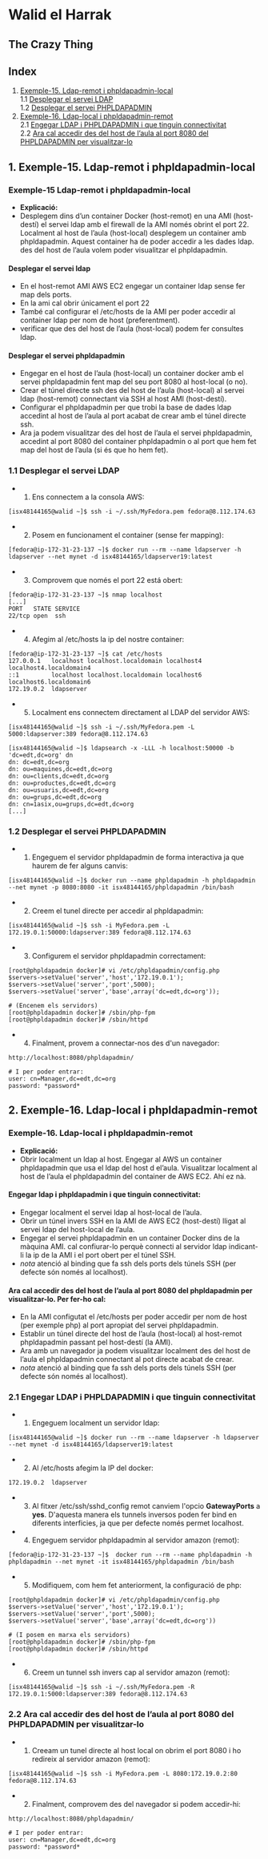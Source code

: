 # Walid el Harrak
## The Crazy Thing
## Index
1. [Exemple-15. Ldap-remot i phpldapadmin-local](#E15)  
  1.1 [Desplegar el servei LDAP](#E15-1)  
  1.2 [Desplegar el servei PHPLDAPADMIN](#E15-2)  
2. [Exemple-16. Ldap-local i phpldapadmin-remot](#E16)  
  2.1 [Engegar LDAP i PHPLDAPADMIN i que tinguin connectivitat](#E16-1)    
  2.2 [Ara cal accedir des del host de l’aula al port 8080 del PHPLDAPADMIN per visualitzar-lo](#E16-2)

<a name="E15"></a>
## 1. Exemple-15. Ldap-remot i phpldapadmin-local
### Exemple-15 Ldap-remot i phpldapadmin-local
- **Explicació:**
- Desplegem dins d’un container Docker (host-remot) en una AMI (host-destí) el servei ldap amb el firewall de la AMI només obrint el port 22. Localment al host de
l’aula (host-local) desplegem un container amb phpldapadmin. Aquest container ha de poder accedir a les dades ldap. des del host de l’aula volem poder visualitzar el phpldapadmin.

#### Desplegar el servei ldap
- En el host-remot AMI AWS EC2 engegar un container ldap sense fer map dels ports.
- En la ami cal obrir únicament el port 22
- També cal configurar el /etc/hosts de la AMI per poder accedir al container ldap per nom de host (preferentment).
- verificar que des del host de l’aula (host-local) podem fer consultes ldap.

#### Desplegar el servei phpldapadmin
- Engegar en el host de l’aula (host-local) un container docker amb el servei phpldapadmin fent map del seu port 8080 al host-local (o no).
- Crear el túnel directe ssh des del host de l’aula (host-local) al servei ldap (host-remot) connectant via SSH al host AMI (host-destí).
- Configurar el phpldapadmin per que trobi la base de dades ldap accedint al host de l’aula al port acabat de crear amb el túnel directe ssh.
- Ara ja podem visualitzar des del host de l’aula el servei phpldapadmin, accedint al port 8080 del container phpldapadmin o al port que hem fet map del host de l’aula (si és que ho hem fet).

<a name="E15-1"></a>
### 1.1 Desplegar el servei LDAP
- 1. Ens connectem a la consola AWS:

```
[isx48144165@walid ~]$ ssh -i ~/.ssh/MyFedora.pem fedora@8.112.174.63
```

- 2. Posem en funcionament el container (sense fer mapping):

```
[fedora@ip-172-31-23-137 ~]$ docker run --rm --name ldapserver -h ldapserver --net mynet -d isx48144165/ldapserver19:latest
```

- 3. Comprovem que només el port 22 está obert:

```
[fedora@ip-172-31-23-137 ~]$ nmap localhost
[...]
PORT   STATE SERVICE
22/tcp open  ssh
```

- 4. Afegim al /etc/hosts la ip del nostre container:

```
[fedora@ip-172-31-23-137 ~]$ cat /etc/hosts
127.0.0.1   localhost localhost.localdomain localhost4 localhost4.localdomain4
::1         localhost localhost.localdomain localhost6 localhost6.localdomain6
172.19.0.2	ldapserver
```

- 5. Localment ens connectem directament al LDAP del servidor AWS:

```
[isx48144165@walid ~]$ ssh -i ~/.ssh/MyFedora.pem -L 5000:ldapserver:389 fedora@8.112.174.63

[isx48144165@walid ~]$ ldapsearch -x -LLL -h localhost:50000 -b 'dc=edt,dc=org' dn
dn: dc=edt,dc=org
dn: ou=maquines,dc=edt,dc=org
dn: ou=clients,dc=edt,dc=org
dn: ou=productes,dc=edt,dc=org
dn: ou=usuaris,dc=edt,dc=org
dn: ou=grups,dc=edt,dc=org
dn: cn=1asix,ou=grups,dc=edt,dc=org
[...]
```

<a name="E15-2"></a>
### 1.2 Desplegar el servei PHPLDAPADMIN
- 1. Engeguem el servidor phpldapadmin de forma interactiva ja que haurem de fer alguns canvis:

```
[isx48144165@walid ~]$ docker run --name phpldapadmin -h phpldapadmin --net mynet -p 8080:8080 -it isx48144165/phpldapadmin /bin/bash
```

- 2. Creem el tunel directe per accedir al phpldapadmin:

```
[isx48144165@walid ~]$ ssh -i MyFedora.pem -L 172.19.0.1:50000:ldapserver:389 fedora@8.112.174.63
```

- 3. Configurem el servidor phpldapadmin correctament:

```
[root@phpldapadmin docker]# vi /etc/phpldapadmin/config.php
$servers->setValue('server','host','172.19.0.1');
$servers->setValue('server','port',5000);
$servers->setValue('server','base',array('dc=edt,dc=org'));

# (Encenem els servidors)
[root@phpldapadmin docker]# /sbin/php-fpm
[root@phpldapadmin docker]# /sbin/httpd
```

- 4. Finalment, provem a connectar-nos des d'un navegador:

```
http://localhost:8080/phpldapadmin/

# I per poder entrar:
user: cn=Manager,dc=edt,dc=org
password: *password*
```

<a name="E16"></a>
## 2. Exemple-16. Ldap-local i phpldapadmin-remot
### Exemple-16. Ldap-local i phpldapadmin-remot
- **Explicació:**
- Obrir localment un ldap al host. Engegar al AWS un container phpldapadmin que usa el ldap del host d el’aula. Visualitzar localment al host de l’aula el phpldapadmin del container de AWS EC2. Ahí ez nà.

#### Engegar ldap i phpldapadmin i que tinguin connectivitat:
- Engegar localment el servei ldap al host-local de l’aula.
- Obrir un túnel invers SSH en la AMI de AWS EC2 (host-destí) lligat al servei ldap del host-local de l’aula.
- Engegar el servei phpldapadmin en un container Docker dins de la màquina AMI. cal confiurar-lo perquè connecti al servidor ldap indicant-li la ip de la AMI i el port obert per el túnel SSH.
- *nota* atenció al binding que fa ssh dels ports dels túnels SSH (per defecte són només al localhost).

#### Ara cal accedir des del host de l’aula al port 8080 del phpldapadmin per visualitzar-lo. Per fer-ho cal:
- En la AMI configutat el /etc/hosts per poder accedir per nom de host (per exemple php) al port apropiat del servei phpldapadmin.
- Establir un túnel directe del host de l’aula (host-local) al host-remot phpldapadmin passant pel host-destí (la AMI).
- Ara amb un navegador ja podem visualitzar localment des del host de l’aula el phpldapadmin connectant al pot directe acabat de crear.
- *nota* atenció al binding que fa ssh dels ports dels túnels SSH (per defecte són només al localhost).

<a name="E16-1"></a>
### 2.1 Engegar LDAP i PHPLDAPADMIN i que tinguin connectivitat
- 1. Engeguem localment un servidor ldap:

```
[isx48144165@walid ~]$ docker run --rm --name ldapserver -h ldapserver --net mynet -d isx48144165/ldapserver19:latest
```

- 2. Al /etc/hosts afegim la IP del docker:

```
172.19.0.2	ldapserver
```

- 3. Al fitxer /etc/ssh/sshd_config remot canviem l'opcio **GatewayPorts** a **yes**. D'aquesta manera els tunnels inversos poden fer bind en diferents interficies, ja que per defecte només permet localhost.

- 4. Engeguem servidor phpldapadmin al servidor amazon (remot):

```
[fedora@ip-172-31-23-137 ~]$  docker run --rm --name phpldapadmin -h phpldapadmin --net mynet -it isx48144165/phpldapadmin /bin/bash
```

- 5. Modifiquem, com hem fet anteriorment, la configuració de php:

```
[root@phpldapadmin docker]# vi /etc/phpldapadmin/config.php
$servers->setValue('server','host','172.19.0.1');
$servers->setValue('server','port',5000);
$servers->setValue('server','base',array('dc=edt,dc=org'))

# (I posem en marxa els servidors)
[root@phpldapadmin docker]# /sbin/php-fpm
[root@phpldapadmin docker]# /sbin/httpd
```

- 6. Creem un tunnel ssh invers cap al servidor amazon (remot):

```
[isx48144165@walid ~]$ ssh -i ~/.ssh/MyFedora.pem -R 172.19.0.1:5000:ldapserver:389 fedora@8.112.174.63
```

<a name="E16-2"></a>
### 2.2 Ara cal accedir des del host de l’aula al port 8080 del PHPLDAPADMIN per visualitzar-lo

- 1. Creeam un tunel directe al host local on obrim el port 8080 i ho redireix al servidor amazon (remot):
```
[isx48144165@walid ~]$ ssh -i MyFedora.pem -L 8080:172.19.0.2:80 fedora@8.112.174.63
```

- 2. Finalment, comprovem des del navegador si podem accedir-hi:

```
http://localhost:8080/phpldapadmin/

# I per poder entrar:
user: cn=Manager,dc=edt,dc=org
password: *password*
```
